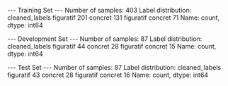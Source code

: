 
--- Training Set ---
Number of samples: 403
Label distribution:
cleaned_labels
figuratif            201
concret              131
figuratif concret     71
Name: count, dtype: int64


--- Development Set ---
Number of samples: 87
Label distribution:
cleaned_labels
figuratif            44
concret              28
figuratif concret    15
Name: count, dtype: int64


--- Test Set ---
Number of samples: 87
Label distribution:
cleaned_labels
figuratif            43
concret              28
figuratif concret    16
Name: count, dtype: int64
